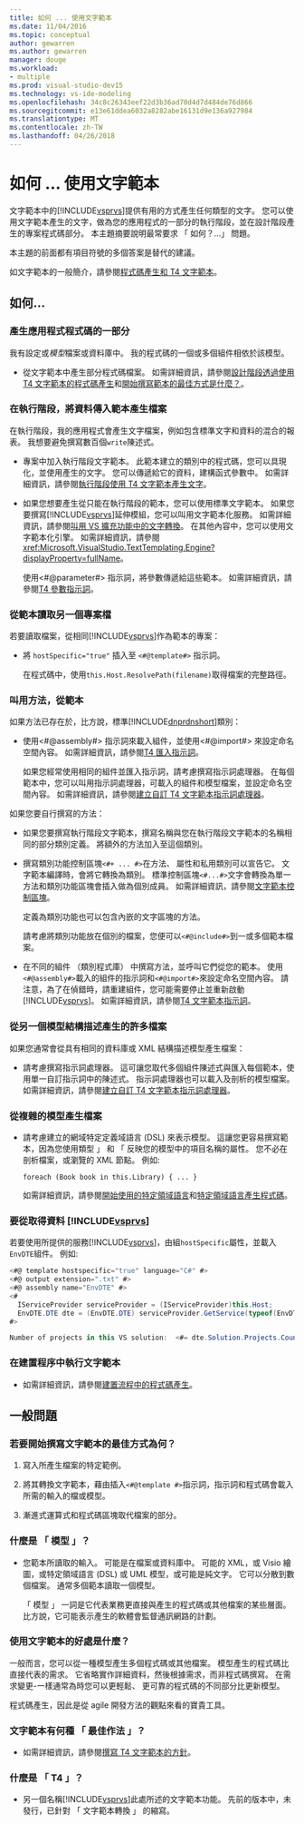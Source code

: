 ```yaml
---
title: 如何 ... 使用文字範本
ms.date: 11/04/2016
ms.topic: conceptual
author: gewarren
ms.author: gewarren
manager: douge
ms.workload:
- multiple
ms.prod: visual-studio-dev15
ms.technology: vs-ide-modeling
ms.openlocfilehash: 34c8c26343eef22d3b36ad70d4d7d484de76d866
ms.sourcegitcommit: e13e61ddea6032a8282abe16131d9e136a927984
ms.translationtype: MT
ms.contentlocale: zh-TW
ms.lasthandoff: 04/26/2018
---
```

# <a name="how-to--with-text-templates"></a>如何 ... 使用文字範本
文字範本中的[!INCLUDE[vsprvs](../code-quality/includes/vsprvs_md.md)]提供有用的方式產生任何類型的文字。 您可以使用文字範本產生的文字，做為您的應用程式的一部分的執行階段，並在設計階段產生的專案程式碼部分。 本主題摘要說明最常要求 「 如何？...」 問題。

 本主題的前面都有項目符號的多個答案是替代的建議。

 如文字範本的一般簡介，請參閱[程式碼產生和 T4 文字範本](../modeling/code-generation-and-t4-text-templates.md)。

## <a name="how-to-"></a>如何...

### <a name="generate-part-of-my-application-code"></a>產生應用程式程式碼的一部分
 我有設定或*模型*檔案或資料庫中。 我的程式碼的一個或多個組件相依於該模型。

-   從文字範本中產生部分程式碼檔案。 如需詳細資訊，請參閱[設計階段透過使用 T4 文字範本的程式碼產生](../modeling/design-time-code-generation-by-using-t4-text-templates.md)和[開始撰寫範本的最佳方式是什麼？](#starting)。

### <a name="generate-files-at-run-time-passing-data-into-the-template"></a>在執行階段，將資料傳入範本產生檔案
 在執行階段，我的應用程式會產生文字檔案，例如包含標準文字和資料的混合的報表。 我想要避免撰寫數百個`write`陳述式。

-   專案中加入執行階段文字範本。 此範本建立的類別中的程式碼，您可以具現化，並使用產生的文字。 您可以傳遞給它的資料，建構函式參數中。 如需詳細資訊，請參閱[執行階段使用 T4 文字範本產生文字](../modeling/run-time-text-generation-with-t4-text-templates.md)。

-   如果您想要產生從只能在執行階段的範本，您可以使用標準文字範本。 如果您要撰寫[!INCLUDE[vsprvs](../code-quality/includes/vsprvs_md.md)]延伸模組，您可以叫用文字範本化服務。 如需詳細資訊，請參閱[叫用 VS 擴充功能中的文字轉換](../modeling/invoking-text-transformation-in-a-vs-extension.md)。 在其他內容中，您可以使用文字範本化引擎。 如需詳細資訊，請參閱<xref:Microsoft.VisualStudio.TextTemplating.Engine?displayProperty=fullName>。

     使用\<#@parameter#> 指示詞，將參數傳遞給這些範本。 如需詳細資訊，請參閱[T4 參數指示詞](../modeling/t4-parameter-directive.md)。

### <a name="read-another-project-file-from-a-template"></a>從範本讀取另一個專案檔
 若要讀取檔案，從相同[!INCLUDE[vsprvs](../code-quality/includes/vsprvs_md.md)]作為範本的專案：

-   將 `hostSpecific="true"` 插入至 `<#@template#>` 指示詞。

     在程式碼中，使用`this.Host.ResolvePath(filename)`取得檔案的完整路徑。

### <a name="invoke-methods-from-a-template"></a>叫用方法，從範本
 如果方法已存在於，比方說，標準[!INCLUDE[dnprdnshort](../code-quality/includes/dnprdnshort_md.md)]類別：

-   使用\<#@assembly#> 指示詞來載入組件，並使用\<#@import#> 來設定命名空間內容。 如需詳細資訊，請參閱[T4 匯入指示詞](../modeling/t4-import-directive.md)。

     如果您經常使用相同的組件並匯入指示詞，請考慮撰寫指示詞處理器。 在每個範本中，您可以叫用指示詞處理器，可載入的組件和模型檔案，並設定命名空間內容。 如需詳細資訊，請參閱[建立自訂 T4 文字範本指示詞處理器](../modeling/creating-custom-t4-text-template-directive-processors.md)。

 如果您要自行撰寫的方法：

-   如果您要撰寫執行階段文字範本，撰寫名稱與您在執行階段文字範本的名稱相同的部分類別定義。 將額外的方法加入至這個類別。

-   撰寫類別功能控制區塊`<#+ ... #>`在方法、 屬性和私用類別可以宣告它。 文字範本編譯時，會將它轉換為類別。 標準控制區塊`<#...#>`文字會轉換為單一方法和類別功能區塊會插入做為個別成員。 如需詳細資訊，請參閱[文字範本控制區塊](../modeling/text-template-control-blocks.md)。

     定義為類別功能也可以包含內嵌的文字區塊的方法。

     請考慮將類別功能放在個別的檔案，您便可以`<#@include#>`到一或多個範本檔案。

-   在不同的組件 （類別程式庫） 中撰寫方法，並呼叫它們從您的範本。 使用`<#@assembly#>`載入的組件的指示詞和`<#@import#>`來設定命名空間內容。 請注意，為了在偵錯時，請重建組件，您可能需要停止並重新啟動[!INCLUDE[vsprvs](../code-quality/includes/vsprvs_md.md)]。 如需詳細資訊，請參閱[T4 文字範本指示詞](../modeling/t4-text-template-directives.md)。

### <a name="generate-many-files-from-one-model-schema"></a>從另一個模型結構描述產生的許多檔案
 如果您通常會從具有相同的資料庫或 XML 結構描述模型產生檔案：

-   請考慮撰寫指示詞處理器。 這可讓您取代多個組件陳述式與匯入每個範本，使用單一自訂指示詞中的陳述式。 指示詞處理器也可以載入及剖析的模型檔案。 如需詳細資訊，請參閱[建立自訂 T4 文字範本指示詞處理器](../modeling/creating-custom-t4-text-template-directive-processors.md)。

### <a name="generate-files-from-a-complex-model"></a>從複雜的模型產生檔案

-   請考慮建立的網域特定定義域語言 (DSL) 來表示模型。 這讓您更容易撰寫範本，因為您使用類型 」 和 「 反映您的模型中的項目名稱的屬性。 您不必在剖析檔案，或瀏覽的 XML 節點。 例如: 

     `foreach (Book book in this.Library) { ... }`

     如需詳細資訊，請參閱[開始使用的特定領域語言](../modeling/getting-started-with-domain-specific-languages.md)和[特定領域語言產生程式碼](../modeling/generating-code-from-a-domain-specific-language.md)。

### <a name="get-data-from-includevsprvscode-qualityincludesvsprvsmdmd"></a>要從取得資料 [!INCLUDE[vsprvs](../code-quality/includes/vsprvs_md.md)]
 若要使用所提供的服務[!INCLUDE[vsprvs](../code-quality/includes/vsprvs_md.md)]，由組`hostSpecific`屬性，並載入`EnvDTE`組件。 例如: 

```csharp
<#@ template hostspecific="true" language="C#" #>
<#@ output extension=".txt" #>
<#@ assembly name="EnvDTE" #>
<#
  IServiceProvider serviceProvider = (IServiceProvider)this.Host;
  EnvDTE.DTE dte = (EnvDTE.DTE) serviceProvider.GetService(typeof(EnvDTE.DTE));
#>

Number of projects in this VS solution:  <#= dte.Solution.Projects.Count #>

```

### <a name="execute-text-templates-in-the-build-process"></a>在建置程序中執行文字範本

-   如需詳細資訊，請參閱[建置流程中的程式碼產生](../modeling/code-generation-in-a-build-process.md)。

## <a name="more-general-questions"></a>一般問題

###  <a name="starting"></a> 若要開始撰寫文字範本的最佳方式為何？

1.  寫入所產生檔案的特定範例。

2.  將其轉換文字範本，藉由插入`<#@template #>`指示詞，指示詞和程式碼會載入所需的輸入的檔或模型。

3.  漸進式運算式和程式碼區塊取代檔案的部分。

### <a name="what-is-a-model"></a>什麼是 「 模型 」？

-   您範本所讀取的輸入。 可能是在檔案或資料庫中。 可能的 XML，或 Visio 繪圖，或特定領域語言 (DSL) 或 UML 模型，或可能是純文字。 它可以分散到數個檔案。 通常多個範本讀取一個模型。

     「 模型 」 一詞是它代表業務更直接與產生的程式碼或其他檔案的某些層面。 比方說，它可能表示產生的軟體會監督通訊網路的計劃。

### <a name="what-is-the-benefit-of-using-text-templates"></a>使用文字範本的好處是什麼？
 一般而言，您可以從一種模型產生多個程式碼或其他檔案。 模型產生的程式碼比直接代表的需求。 它省略實作詳細資料，然後根據需求，而非程式碼撰寫。 在需求變更-一樣通常為時您可以更輕鬆、 更可靠的程式碼的不同部分比更新模型。

 程式碼產生，因此是從 agile 開發方法的觀點來看的寶貴工具。

### <a name="what-best-practices-are-there-for-text-templates"></a>文字範本有何種 「 最佳作法 」？

-   如需詳細資訊，請參閱[撰寫 T4 文字範本的方針](../modeling/guidelines-for-writing-t4-text-templates.md)。

### <a name="what-is-t4"></a>什麼是 「 T4 」？

-   另一個名稱[!INCLUDE[vsprvs](../code-quality/includes/vsprvs_md.md)]此處所述的文字範本功能。 先前的版本中，未發行，已針對 「 文字範本轉換 」 的縮寫。

